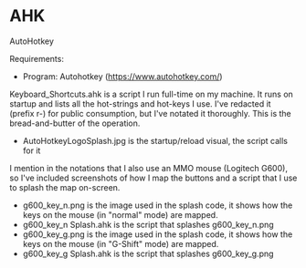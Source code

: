# AHK
AutoHotkey

Requirements:
  - Program: Autohotkey (https://www.autohotkey.com/)

Keyboard_Shortcuts.ahk is a script I run full-time on my machine. It runs on startup and lists all the hot-strings and hot-keys I use. I've redacted it (prefix r-) for public consumption, but I've notated it thoroughly. This is the bread-and-butter of the operation.

  - AutoHotkeyLogoSplash.jpg is the startup/reload visual, the script calls for it
  
  I mention in the notations that I also use an MMO mouse (Logitech G600), so I've included screenshots of how I map the buttons and a script that I use to splash the map on-screen.
  
  - g600_key_n.png is the image used in the splash code, it shows how the keys on the mouse (in "normal" mode) are mapped.
  - g600_key_n Splash.ahk is the script that splashes g600_key_n.png 
  - g600_key_g.png is the image used in the splash code, it shows how the keys on the mouse (in "G-Shift" mode) are mapped.
  - g600_key_g Splash.ahk is the script that splashes g600_key_g.png 
